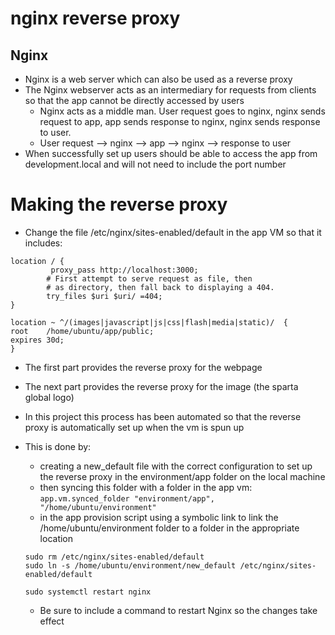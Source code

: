 # nginx reverse proxy

## Nginx
- Nginx is a web server which can also be used as a reverse proxy
- The Nginx webserver acts as an intermediary for requests from clients so that the app cannot be directly accessed by users
  - Nginx acts as a middle man. User request goes to nginx, nginx sends request to app, app sends response to nginx, nginx sends response to user.
  - User request --> nginx --> app --> nginx --> response to user
- When successfully set up users should be able to access the app from development.local and will not need to include the port number

# Making the reverse proxy
- Change the file /etc/nginx/sites-enabled/default in the app VM so that it includes:
````
location / {
         proxy_pass http://localhost:3000;
        # First attempt to serve request as file, then
        # as directory, then fall back to displaying a 404.
        try_files $uri $uri/ =404;
}

location ~ ^/(images|javascript|js|css|flash|media|static)/  {
root    /home/ubuntu/app/public;
expires 30d;
}
````
- The first part provides the reverse proxy for the webpage
- The next part provides the reverse proxy for the image (the sparta global logo)

- In this project this process has been automated so that the reverse proxy is automatically set up when the vm is spun up
- This is done by:
  - creating a new_default file with the correct configuration to set up the reverse proxy in the environment/app folder on the local machine
  - then syncing this folder with a folder in the app vm:
  `` app.vm.synced_folder "environment/app", "/home/ubuntu/environment" ``
  - in the app provision script using a symbolic link to link the /home/ubuntu/environment folder to a folder in the appropriate location
  ````
  sudo rm /etc/nginx/sites-enabled/default
  sudo ln -s /home/ubuntu/environment/new_default /etc/nginx/sites-enabled/default

  sudo systemctl restart nginx
  ````
  - Be sure to include a command to restart Nginx so the changes take effect
